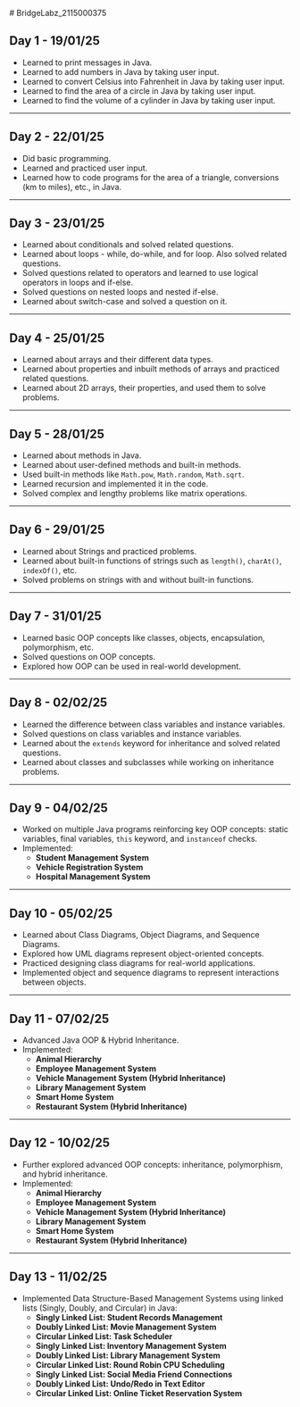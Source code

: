 \# BridgeLabz_2115000375

## Day 1 - 19/01/25
- Learned to print messages in Java.
- Learned to add numbers in Java by taking user input.
- Learned to convert Celsius into Fahrenheit in Java by taking user input.
- Learned to find the area of a circle in Java by taking user input.
- Learned to find the volume of a cylinder in Java by taking user input.

---

## Day 2 - 22/01/25
- Did basic programming.
- Learned and practiced user input.
- Learned how to code programs for the area of a triangle, conversions (km to miles), etc., in Java.

---

## Day 3 - 23/01/25
- Learned about conditionals and solved related questions.
- Learned about loops - while, do-while, and for loop. Also solved related questions.
- Solved questions related to operators and learned to use logical operators in loops and if-else.
- Solved questions on nested loops and nested if-else.
- Learned about switch-case and solved a question on it.

---

## Day 4 - 25/01/25
- Learned about arrays and their different data types.
- Learned about properties and inbuilt methods of arrays and practiced related questions.
- Learned about 2D arrays, their properties, and used them to solve problems.

---

## Day 5 - 28/01/25
- Learned about methods in Java.
- Learned about user-defined methods and built-in methods.
- Used built-in methods like `Math.pow`, `Math.random`, `Math.sqrt`.
- Learned recursion and implemented it in the code.
- Solved complex and lengthy problems like matrix operations.

---

## Day 6 - 29/01/25
- Learned about Strings and practiced problems.
- Learned about built-in functions of strings such as `length()`, `charAt()`, `indexOf()`, etc.
- Solved problems on strings with and without built-in functions.

---

## Day 7 - 31/01/25
- Learned basic OOP concepts like classes, objects, encapsulation, polymorphism, etc.
- Solved questions on OOP concepts.
- Explored how OOP can be used in real-world development.

---

## Day 8 - 02/02/25
- Learned the difference between class variables and instance variables.
- Solved questions on class variables and instance variables.
- Learned about the `extends` keyword for inheritance and solved related questions.
- Learned about classes and subclasses while working on inheritance problems.

---

## Day 9 - 04/02/25
- Worked on multiple Java programs reinforcing key OOP concepts: static variables, final variables, `this` keyword, and `instanceof` checks.
- Implemented:
  - **Student Management System**
  - **Vehicle Registration System**
  - **Hospital Management System**
  
---

## Day 10 - 05/02/25
- Learned about Class Diagrams, Object Diagrams, and Sequence Diagrams.
- Explored how UML diagrams represent object-oriented concepts.
- Practiced designing class diagrams for real-world applications.
- Implemented object and sequence diagrams to represent interactions between objects.

---

## Day 11 - 07/02/25
- Advanced Java OOP & Hybrid Inheritance.
- Implemented:
  - **Animal Hierarchy**
  - **Employee Management System**
  - **Vehicle Management System (Hybrid Inheritance)**
  - **Library Management System**
  - **Smart Home System**
  - **Restaurant System (Hybrid Inheritance)**

---

## Day 12 - 10/02/25
- Further explored advanced OOP concepts: inheritance, polymorphism, and hybrid inheritance.
- Implemented:
  - **Animal Hierarchy**
  - **Employee Management System**
  - **Vehicle Management System (Hybrid Inheritance)**
  - **Library Management System**
  - **Smart Home System**
  - **Restaurant System (Hybrid Inheritance)**

---

## Day 13 - 11/02/25
- Implemented Data Structure-Based Management Systems using linked lists (Singly, Doubly, and Circular) in Java:
  - **Singly Linked List: Student Records Management**
  - **Doubly Linked List: Movie Management System**
  - **Circular Linked List: Task Scheduler**
  - **Singly Linked List: Inventory Management System**
  - **Doubly Linked List: Library Management System**
  - **Circular Linked List: Round Robin CPU Scheduling**
  - **Singly Linked List: Social Media Friend Connections**
  - **Doubly Linked List: Undo/Redo in Text Editor**
  - **Circular Linked List: Online Ticket Reservation System**
